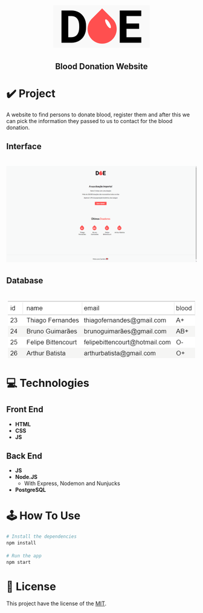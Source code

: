 <h1 align="center">
<img alt="DOE" title="Website_Logo" src="./public/logo.png">
</h1>
<h2 align="center"> Blood Donation Website </h2>

# ✔️ Project
A website to find persons to donate blood, register them and after this we can pick the information they passed to us to contact for the blood donation.

## Interface 
<h1 align="center">
    <img alt="Doe_GIF" title="Doe_Interface_GIF" src="github/Doe_Website_GIF.gif">
</h1>

## Database
<h1 align="center">
    <img alt="DOE" src="github/DB_Donors_IMG.png">
</h1>

# 💻 Technologies
## Front End
- **HTML**
- **CSS**
- **JS**
## Back End
- **JS**
- **Node.JS**
  - With Express, Nodemon and Nunjucks
- **PostgreSQL**

# 🕹️ How To Use
```bash
# Install the dependencies 
npm install

# Run the app
npm start
```

# 📝 License
This project have the license of the [MIT](./LICENSE). 
